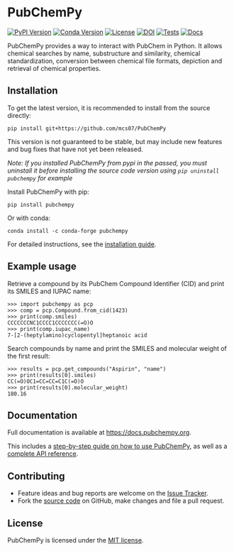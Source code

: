 # PubChemPy

[![PyPI Version](https://img.shields.io/pypi/v/PubChemPy?logo=python&logoColor=%23ffffff)](https://pypi.python.org/pypi/PubChemPy)
[![Conda Version](https://img.shields.io/conda/vn/conda-forge/pubchempy?logo=anaconda&logoColor=%23ffffff)](https://anaconda.org/conda-forge/pubchempy)
[![License](https://img.shields.io/pypi/l/PubChemPy)](https://github.com/mcs07/PubChemPy/blob/main/LICENSE)
[![DOI](https://zenodo.org/badge/7462957.svg)](https://zenodo.org/badge/latestdoi/7462957)
[![Tests](https://img.shields.io/github/actions/workflow/status/mcs07/pubchempy/test.yml?logo=github&logoColor=%23ffffff&label=tests)](https://github.com/mcs07/PubChemPy/actions/workflows/test.yml)
[![Docs](https://img.shields.io/readthedocs/pubchempy?logo=readthedocs&logoColor=%23ffffff)](https://docs.pubchempy.org)

PubChemPy provides a way to interact with PubChem in Python. It allows chemical searches by name, substructure and similarity, chemical standardization, conversion between chemical file formats, depiction and retrieval of chemical properties.

## Installation

To get the latest version, it is recommended to install from the source directly:
```shell
pip install git+https://github.com/mcs07/PubChemPy
```

This version is not guaranteed to be stable, but may include new features and bug fixes that have not yet been released.

*Note: If you installed PubChemPy from pypi in the passed, you must uninstall it before installing the source code version using `pip uninstall pubchempy` for example*

Install PubChemPy with pip:

```shell
pip install pubchempy
```

Or with conda:

```shell
conda install -c conda-forge pubchempy
```

For detailed instructions, see the [installation guide](https://docs.pubchempy.org/en/latest/guide/install.html).

## Example usage

Retrieve a compound by its PubChem Compound Identifier (CID) and print its SMILES and IUPAC name:

```pycon
>>> import pubchempy as pcp
>>> comp = pcp.Compound.from_cid(1423)
>>> print(comp.smiles)
CCCCCCCNC1CCCC1CCCCCCC(=O)O
>>> print(comp.iupac_name)
7-[2-(heptylamino)cyclopentyl]heptanoic acid
```

Search compounds by name and print the SMILES and molecular weight of the first result:

```pycon
>>> results = pcp.get_compounds("Aspirin", "name")
>>> print(results[0].smiles)
CC(=O)OC1=CC=CC=C1C(=O)O
>>> print(results[0].molecular_weight)
180.16
```

## Documentation

Full documentation is available at <https://docs.pubchempy.org>.

This includes a [step-by-step guide on how to use PubChemPy](https://docs.pubchempy.org/en/latest/guide/gettingstarted.html), as well as a [complete API reference](https://docs.pubchempy.org/en/latest/api.html).

## Contributing

- Feature ideas and bug reports are welcome on the [Issue Tracker](https://github.com/mcs07/PubChemPy/issues).
- Fork the [source code](https://github.com/mcs07/PubChemPy) on GitHub, make changes and file a pull request.

## License

PubChemPy is licensed under the [MIT license](https://github.com/mcs07/PubChemPy/blob/main/LICENSE).
